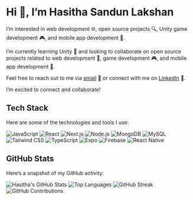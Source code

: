 # Hi 👋, I’m Hasitha Sandun Lakshan

I’m interested in web development 🌐, open source projects 🔍, Unity game development 🎮, and mobile app development 📱. 

I’m currently learning Unity 🧠 and looking to collaborate on open source projects related to web development 🌟, game development 🎮, and mobile app development 📱.

Feel free to reach out to me via [email](mailto:hasiofficial2002@gmail.com) 📧 or connect with me on [LinkedIn](https://www.linkedin.com/in/hasitha-sandun-69b0562a0) 💼. 

I’m excited to connect and collaborate!

## Tech Stack

Here are some of the technologies and tools I use:

![JavaScript](https://img.shields.io/badge/-JavaScript-FFFFFF?style=flat&logo=javascript&logoColor=F7DF1E)
![React](https://img.shields.io/badge/-React-FFFFFF?style=flat&logo=react&logoColor=61DAFB)
![Next.js](https://img.shields.io/badge/-Next.js-FFFFFF?style=flat&logo=nextdotjs&logoColor=000000)
![Node.js](https://img.shields.io/badge/-Node.js-FFFFFF?style=flat&logo=nodedotjs&logoColor=339933)
![MongoDB](https://img.shields.io/badge/-MongoDB-FFFFFF?style=flat&logo=mongodb&logoColor=47A248)
![MySQL](https://img.shields.io/badge/-MySQL-FFFFFF?style=flat&logo=mysql&logoColor=4479A1)
![Tailwind CSS](https://img.shields.io/badge/-Tailwind_CSS-FFFFFF?style=flat&logo=tailwind-css&logoColor=38B2AC)
![TypeScript](https://img.shields.io/badge/-TypeScript-FFFFFF?style=flat&logo=typescript&logoColor=007ACC)
![Expo](https://img.shields.io/badge/-Expo-FFFFFF?style=flat&logo=expo&logoColor=000020)
![Firebase](https://img.shields.io/badge/-Firebase-FFFFFF?style=flat&logo=firebase&logoColor=FFCA28)
![React Native](https://img.shields.io/badge/-React_Native-FFFFFF?style=flat&logo=react&logoColor=61DAFB)

## GitHub Stats

Here’s a snapshot of my GitHub activity:

![Hasitha's GitHub Stats](https://github-readme-stats.vercel.app/api?username=hasithasandunlakshan&show_icons=true&hide_title=true&count_private=true&hide=prs,issues&theme=dark)
![Top Languages](https://github-readme-stats.vercel.app/api/top-langs/?username=hasithasandunlakshan&layout=compact&theme=dark)
![GitHub Streak](https://github-readme-streak-stats.herokuapp.com/?user=hasithasandunlakshan&theme=dark)
![GitHub Contributions](https://github-readme-stats.vercel.app/api/top-langs/?username=hasithasandunlakshan&layout=compact&theme=react)

